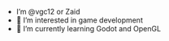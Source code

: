 - I’m @vgc12 or Zaid
- 👀 I’m interested in game development
- 🌱 I’m currently learning Godot and OpenGL


<!---
vgc12/vgc12 is a ✨ special ✨ repository because its `README.md` (this file) appears on your GitHub profile.
You can click the Preview link to take a look at your changes.
--->
